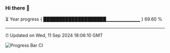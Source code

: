 ### Hi there 👋

⏳ Year progress { ████████████████████▁▁▁▁▁▁▁▁▁▁ } 69.60 %

---

⏰ Updated on Wed, 11 Sep 2024 18:06:10 GMT

![Progress Bar CI](https://github.com/liununu/liununu/workflows/Progress%20Bar%20CI/badge.svg)

